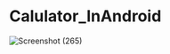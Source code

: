 # Calulator_InAndroid
![Screenshot (265)](https://user-images.githubusercontent.com/61753161/100447421-9112e000-30d6-11eb-90e5-0c5c08e2add1.png)
